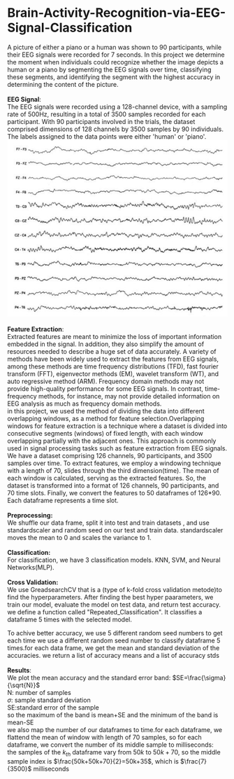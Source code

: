 # Brain-Activity-Recognition-via-EEG-Signal-Classification
A picture of either a piano or a human was shown to 90 participants, while their EEG signals were recorded for 7 seconds. In this project we determine the moment when individuals could recognize whether the image depicts a human or a piano by segmenting the EEG 
signals over time, classifying these segments, and identifying the segment with the highest accuracy in determining the content of the picture.
<br>
<br>
__EEG Signal__:
<br>
The EEG signals were recorded using a 128-channel device, with a sampling rate of 500Hz, resulting in a total of 3500 samples recorded for each participant. 
With 90 participants involved in the trials, the dataset comprised dimensions of 128 channels by 3500 samples by 90 individuals. The labels assigned to the data points were either 'human' or 'piano'.
<br>
![Image 1](images/eeg.jpg)
<br>
<br>
__Feature Extraction__:
<br>
Extracted features are meant to minimize the loss of important information embedded in the signal. In addition, they also simplify the amount of resources needed to describe a huge set of data accurately. A variety of methods have been widely used to extract the features from EEG signals, among these methods are time frequency distributions (TFD), fast fourier transform (FFT), eigenvector methods (EM), wavelet transform (WT), and auto regressive method (ARM).
Frequency domain methods may not provide high-quality performance for some EEG signals. In contrast, time-frequency methods, for instance, may not provide detailed information on EEG analysis as much as frequency domain methods.
<br>
in this project, we used the method of dividing the data into different overlapping windows, as a method for feature selection.Overlapping windows for feature extraction is a technique where a dataset is divided into consecutive segments (windows) of fixed length, with each window overlapping partially with the adjacent ones. This approach is commonly used in signal processing tasks such as feature extraction from EEG signals.
<br>
We have a dataset comprising 126 channels, 90 participants, and 3500 samples over time. To extract features, we employ a windowing technique with a length of 70, slides through the third dimension(time). The mean of each window is calculated, serving as the extracted features. So, the dataset is transformed into a format of 126 channels, 90 participants, and 70 time slots. Finally, we convert the features to 50 dataframes of 126*90. Each dataframe represents a time slot.
<br>
<br>
**Preprocessing:**
<br>
We shuffle our data frame, split it into test and train datasets , and use standardscaler and random seed on our test and train data. standardscaler moves the mean to 0 and scales the variance to 1.
<br>
<br>
**Classification:**
<br>
For classification, we have 3 classification models. KNN, SVM, and Neural Networks(MLP).
<br>
<br>
**Cross Validation:**
<br>
We use GreadsearchCV that is a (type of k-fold cross validation metode)to find the hyperparameters.
 After finding the best hyper paarameters, we train our model, evaluate the model on test data, and return test accuracy.
 <br>
 we define a function called "Repeated_Classification". It classifies a dataframe 5 times with the selected model.

To achive better accuracy, we use 5 different random seed numbers to get  each time we use a different random seed number to classify dataframe 5 times.for each data frame, we get the mean and standard deviation of the accuracies. we return a list of accuracy means and a list of accuracy stds
<br>
<br>
**Results**:
<br>
We plot the mean accuracy and the standard error band: $SE=\frac{\sigma}{\sqrt{N}}$
<br>
N: number of samples
<br>
$\sigma$:	sample standard deviation
<br>
SE:standard error of the sample
<br>
so the maximum  of the band is mean+SE and the minimum of the band is mean-SE
<br>
we also map the number of our dataframes to time.for each dataframe, we flattend the mean of window with length of 70 samples, so for each dataframe, we convert the number of its middle sample to milliseconds:
<br>
the samples of the $k_{th}$ dataframe vary from $50k$ to $50k+70$,
so the middle sample index is $\frac{50k+50k+70}{2}=50k+35$, which is $\frac{7}{3500}$ milliseconds

